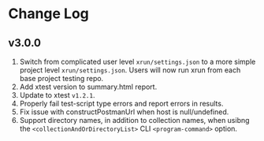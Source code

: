 # Change Log

## v3.0.0
1. Switch from complicated user level `xrun/settings.json` to a more simple project level `xrun/settings.json`. Users will now run xrun from each base  project testing repo.
2. Add xtest version to summary.html report.
3. Update to xtest `v1.2.1`.
4. Properly fail test-script type errors and report errors in results.
5. Fix issue with constructPostmanUrl when host is null/undefined.
6. Support directory names, in addition to collection names, when usibng the `<collectionAndOrDirectoryList>` CLI `<program-command>` option.

